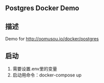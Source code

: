 ## Postgres Docker Demo

## 描述

Demo for http://oomusou.io/docker/postgres

## 启动

1. 需要设置.env里的变量
2. 启动用命令：docker-compose up

